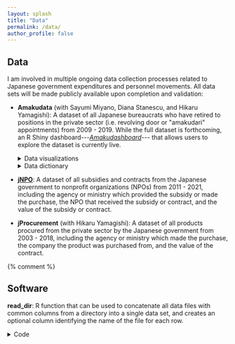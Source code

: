 ```yaml
---
layout: splash
title: "Data"
permalink: /data/
author_profile: false
---
```


## Data

I am involved in multiple ongoing data collection processes related to Japanese government expenditures and personnel movements. All data sets will be made publicly available upon completion and validation: 

- **Amakudata** (with Sayumi Miyano, Diana Stanescu, and Hikaru Yamagishi): A dataset of all Japanese bureaucrats who have retired to positions in the private sector (i.e. revolving door or "amakudari" appointments) from 2009 - 2019. While the full dataset is forthcoming, an R Shiny dashboard---[*Amakudashboard*](https://trevorincerti.shinyapps.io/amakudashboard/)--- that allows users to explore the dataset is currently live.
  <details>
  <summary>Data visualizations</summary>
  <ul>
    <li><a href="https://www.trevorincerti.com/files/ministry_publicinterest.html">Flows of bureaucrats from ministries to top public corporations</a>.</li>
    <li><a href="https://www.trevorincerti.com/files/ministry_private.html">Flows of bureaucrats from ministries to top private sector corporations</a>.</li>
    <li><a href="https://www.trevorincerti.com/files/ministry_industry.html">Flows of bureaucrats from ministries to publicly traded companies by industry</a>.</li>
  </ul>
  </details>
  <details>
  <summary>Data dictionary</summary>
  <ul>
    <li> Coming soon </li>
  </ul>
  </details>
  
- [**jNPO**](https://github.com/tincerti/jNPO): A dataset of all subsidies and contracts from the Japanese government to nonprofit organizations (NPOs) from 2011 - 2021, including the agency or ministry which provided the subsidy or made the purchase, the NPO that received the subsidy or contract, and the value of the subsidy or contract.  

- **jProcurement** (with Hikaru Yamagishi): A dataset of all products procured from the private sector by the Japanese government from 2003 - 2018, including the agency or ministry which made the purchase, the company the product was purchased from, and the value of the contract.  

{% comment %}
## Software 

**read_dir**: R function that can be used to concatenate all data files with common columns from a directory into a single data set, and creates an optional column identifying the name of the file for each row. 
<details markdown=1><summary markdown="span">Code</summary>
```R
# ¯¯¯¯¯¯¯¯¯¯¯¯¯¯¯¯¯¯¯¯¯¯¯¯¯¯¯¯¯¯¯¯¯¯¯¯¯¯¯¯¯¯¯¯¯¯¯¯¯¯¯¯¯¯¯¯¯¯¯¯¯¯¯¯¯¯¯¯¯¯¯¯¯¯¯¯¯¯
# DESCRIPTION ----
# ______________________________________________________________________________

# Last updated 7 April, 2022 by Trevor Incerti

# This file contains a function that can be used to concatenate all data 
# files with common columns from a directory into a single data set, 
# and creates an optional column identifying the name of the file for 
# each row. 

# This can be useful for e.g., administrative data provided in individual 
# files by city. The current function supports any delimited text data files 
# and Excel files. Support for other data types will be added. 

# ¯¯¯¯¯¯¯¯¯¯¯¯¯¯¯¯¯¯¯¯¯¯¯¯¯¯¯¯¯¯¯¯¯¯¯¯¯¯¯¯¯¯¯¯¯¯¯¯¯¯¯¯¯¯¯¯¯¯¯¯¯¯¯¯¯¯¯¯¯¯¯¯¯¯¯¯¯¯
# REQUIRED LIBRARIES AND HELPER FUNCTIONS ----
# ______________________________________________________________________________

# Import/define pipe operator from magrittr ------------------------------------
`%>%` <- magrittr::`%>%`

# Helper functions -------------------------------------------------------------
read_flnm <- function(flnm, delim = NULL, skip = NULL) {
  read_delim(flnm, delim = delim, skip = skip, 
             col_types = cols(.default = "c")) %>% 
    mutate(filename = tools::file_path_sans_ext(fs::path_file(flnm)))
}

read_flnm_xl <- function(flnm, sheet = NULL, skip = NULL, col_types = NULL) {
  readxl::read_excel(flnm, sheet = sheet, skip = skip, col_types = col_types) %>% 
    mutate(filename = tools::file_path_sans_ext(fs::path_file(flnm)))
}

# Main function: read in and append all files in a directory ------------------ 
# Function arguments:
# Path = filepath of directory where data files are located.
# Extension = data files extension. Currently accepts:
# all extensions compatible with readr::read_delim and "xlsx" for Excel.
# delim = Single character used to separate fields within a record, e.g. ",".
# sheet = Sheet to import if importing from Excel. 
# skip = Number of rows to skip when importing each file.

read_dir = function(path, extension, delim, filename, sheet = NULL, skip = 0,
                    col_types = NULL) {
  
  # Stop and display errors if conflicting arguments are entered
  if (!missing(sheet) & extension != "xlsx") {
    stop("Error: Argument 'sheet' only applies to Excel files")
    
    # Read in delimited text data files
  } else if (filename == FALSE & extension != "xlsx") {
    list.files(path = path,
               pattern = paste0("*.", extension),
               full.names = T) %>%
      purrr::map_df(~read_delim(., delim = delim, skip = skip, 
                                col_types = cols(.default = "c")))
    
  } else if (filename == TRUE & extension != "xlsx") {
    list.files(path = path,
               pattern = paste0("*.", extension),
               full.names = T) %>%
      purrr::map_df(~read_flnm(., delim = delim, skip = skip))
    
    # Read in Excel data files  
  } else if (extension == "xlsx" & filename == F) {
    list.files(path = path,
               pattern = paste0("*.", extension),
               full.names = T) %>%
      purrr::map_df(~readxl::read_excel(., sheet = sheet, skip = skip,
                                        col_types = col_types))
    
  } else if (extension == "xlsx" & filename == T) {
    list.files(path = path,
               pattern = paste0("*.", extension),
               full.names = T) %>%
      purrr::map_df(~read_flnm_xl(., sheet = sheet, skip = skip,
                                  col_types = col_types))
  }
}
```

</details>

{% endcomment %}








